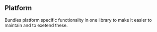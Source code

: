 ## Platform
Bundles platform specific functionality in one library to make it easier to maintain and to exetend these.
